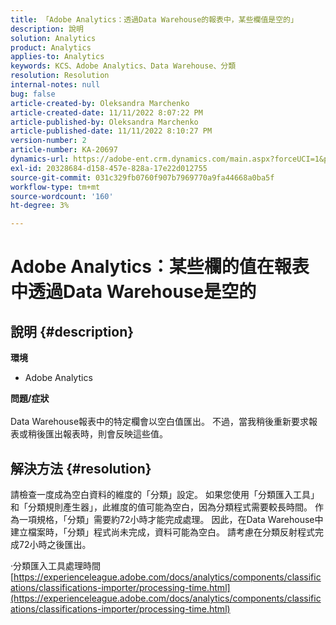 ```yaml
---
title: 「Adobe Analytics：透過Data Warehouse的報表中，某些欄值是空的」
description: 說明
solution: Analytics
product: Analytics
applies-to: Analytics
keywords: KCS、Adobe Analytics、Data Warehouse、分類
resolution: Resolution
internal-notes: null
bug: false
article-created-by: Oleksandra Marchenko
article-created-date: 11/11/2022 8:07:22 PM
article-published-by: Oleksandra Marchenko
article-published-date: 11/11/2022 8:10:27 PM
version-number: 2
article-number: KA-20697
dynamics-url: https://adobe-ent.crm.dynamics.com/main.aspx?forceUCI=1&pagetype=entityrecord&etn=knowledgearticle&id=5c36da70-fc61-ed11-9561-6045bd006b25
exl-id: 20328684-d158-457e-828a-17e22d012755
source-git-commit: 031c329fb0760f907b7969770a9fa44668a0ba5f
workflow-type: tm+mt
source-wordcount: '160'
ht-degree: 3%

---
```


# Adobe Analytics：某些欄的值在報表中透過Data Warehouse是空的

## 說明 {#description}

<b>環境</b>
- Adobe Analytics

<b>問題/症狀</b><br> <br>Data Warehouse報表中的特定欄會以空白值匯出。 不過，當我稍後重新要求報表或稍後匯出報表時，則會反映這些值。

## 解決方法 {#resolution}


請檢查一度成為空白資料的維度的「分類」設定。 如果您使用「分類匯入工具」和「分類規則產生器」，此維度的值可能為空白，因為分類程式需要較長時間。 作為一項規格，「分類」需要約72小時才能完成處理。 因此，在Data Warehouse中建立檔案時，「分類」程式尚未完成，資料可能為空白。 請考慮在分類反射程式完成72小時之後匯出。

·分類匯入工具處理時間
[https://experienceleague.adobe.com/docs/analytics/components/classifications/classifications-importer/processing-time.html](https://experienceleague.adobe.com/docs/analytics/components/classifications/classifications-importer/processing-time.html)
